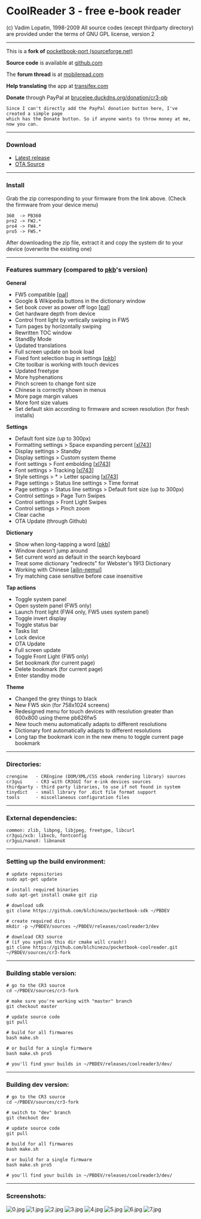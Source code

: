 # CoolReader 3 - free e-book reader
(c) Vadim Lopatin, 1998-2009
All source codes (except thirdparty directory) are provided under the terms of GNU GPL license, version 2

--------------------------------------------------------------------------------

This is a **fork of** [pocketbook-port (sourceforge.net)](https://sourceforge.net/p/crengine/crengine/ci/pocketbook-port/tree/)

**Source code** is available at [github.com](https://github.com/blchinezu/pocketbook-coolreader)

The **forum thread** is at [mobileread.com](http://www.mobileread.com/forums/showthread.php?t=256917)

**Help translating** the app at [transifex.com](https://www.transifex.com/projects/p/coolreader-pocketbook/)

**Donate** through PayPal at [brucelee.duckdns.org/donation/cr3-pb](http://brucelee.duckdns.org/donation/cr3-pb/)

    Since I can't directly add the PayPal donation button here, I've created a simple page
    which has the Donate button. So if anyone wants to throw money at me, now you can.

--------------------------------------------------------------------------------

### Download

 - [Latest release](https://github.com/blchinezu/pocketbook-coolreader/releases)
 - [OTA Source](https://github.com/blchinezu/pocketbook-coolreader/tree/master/builds)

--------------------------------------------------------------------------------

### Install

Grab the zip corresponding to your firmware from the link above. (Check the firmware from your device menu)

    360  -> PB360
    pro2 -> FW2.*
    pro4 -> FW4.*
    pro5 -> FW5.*

After downloading the zip file, extract it and copy the system dir to your device (overwrite the existing one)

--------------------------------------------------------------------------------

### Features summary (compared to [pkb](https://sourceforge.net/p/crengine/crengine/ci/pocketbook-port/tree/)'s version)

**General**

 - FW5 compatible [[pal](http://www.the-ebook.org/forum/profile.php?mode=viewprofile&u=45840&sid=43f0dd795517591f5bae7add0e609962)]
 - Google & Wikipedia buttons in the dictionary window
 - Set book cover as power off logo [[pal](http://www.the-ebook.org/forum/profile.php?mode=viewprofile&u=45840&sid=43f0dd795517591f5bae7add0e609962)]
 - Get hardware depth from device
 - Control front light by vertically swiping in FW5
 - Turn pages by horizontally swiping
 - Rewritten TOC window
 - StandBy Mode
 - Updated translations
 - Full screen update on book load
 - Fixed font selection bug in settings [[pkb](https://github.com/pkb)]
 - Cite toolbar is working with touch devices
 - Updated freetype
 - More hyphenations
 - Pinch screen to change font size
 - Chinese is correctly shown in menus
 - More page margin values
 - More font size values
 - Set default skin according to firmware and screen resolution (for fresh installs)

**Settings**

 - Default font size (up to 300px)
 - Formatting settings > Space expanding percent [[xl743](https://github.com/xl743)]
 - Display settings > Standby
 - Display settings > Custom system theme
 - Font settings > Font embolding [[xl743](https://github.com/xl743)]
 - Font settings > Tracking [[xl743](https://github.com/xl743)]
 - Style settings > * > Letter spacing [[xl743](https://github.com/xl743)]
 - Page settings > Status line settings > Time format
 - Page settings > Status line settings > Default font size (up to 300px)
 - Control settings > Page Turn Swipes
 - Control settings > Front Light Swipes
 - Control settings > Pinch zoom
 - Clear cache
 - OTA Update (through Github)

**Dictionary**

 - Show when long-tapping a word [[pkb](https://github.com/pkb)]
 - Window doesn't jump around
 - Set current word as default in the search keyboard
 - Treat some dictionary "redirects" for Webster's 1913 Dictionary
 - Working with Chinese [[ailin-nemui](https://github.com/ailin-nemui)]
 - Try matching case sensitive before case insensitive

**Tap actions**

 - Toggle system panel
 - Open system panel (FW5 only)
 - Launch front light (FW4 only, FW5 uses system panel)
 - Toggle invert display
 - Toggle status bar
 - Tasks list
 - Lock device
 - OTA Update
 - Full screen update
 - Toggle Front Light (FW5 only)
 - Set bookmark (for current page)
 - Delete bookmark (for current page)
 - Enter standby mode

**Theme**

 - Changed the grey things to black
 - New FW5 skin (for 758x1024 screens)
 - Redesigned menu for touch devices with resolution greater than 600x800 using theme pb626fw5
 - New touch menu automatically adapts to different resolutions
 - Dictionary font automatically adapts to different resolutions
 - Long tap the bookmark icon in the new menu to toggle current page bookmark

--------------------------------------------------------------------------------

### Directories:

    crengine   - CREngine (DOM/XML/CSS ebook rendering library) sources
    cr3gui     - CR3 with CR3GUI for e-ink devices sources
    thirdparty - third party libraries, to use if not found in system
    tinydict   - small library for .dict file format support
    tools      - miscellaneous configuration files

--------------------------------------------------------------------------------

### External dependencies:

    common: zlib, libpng, libjpeg, freetype, libcurl
    cr3gui/xcb: libxcb, fontconfig
    cr3gui/nanoX: libnanoX

--------------------------------------------------------------------------------

### Setting up the build environment:

    # update repositories
    sudo apt-get update

    # install required binaries
    sudo apt-get install cmake git zip

    # download sdk
    git clone https://github.com/blchinezu/pocketbook-sdk ~/PBDEV

    # create required dirs
    mkdir -p ~/PBDEV/sources ~/PBDEV/releases/coolreader3/dev

    # download CR3 source
    # (if you symlink this dir cmake will crash!)
    git clone https://github.com/blchinezu/pocketbook-coolreader.git ~/PBDEV/sources/cr3-fork

--------------------------------------------------------------------------------

### Building stable version:

    # go to the CR3 source
    cd ~/PBDEV/sources/cr3-fork

    # make sure you're working with "master" branch
    git checkout master

    # update source code
    git pull

    # build for all firmwares
    bash make.sh

    # or build for a single firmware
    bash make.sh pro5

    # you'll find your builds in ~/PBDEV/releases/coolreader3/dev/

--------------------------------------------------------------------------------

### Building dev version:

    # go to the CR3 source
    cd ~/PBDEV/sources/cr3-fork

    # switch to "dev" branch
    git checkout dev

    # update source code
    git pull

    # build for all firmwares
    bash make.sh

    # or build for a single firmware
    bash make.sh pro5

    # you'll find your builds in ~/PBDEV/releases/coolreader3/dev/

--------------------------------------------------------------------------------

### Screenshots:

![0.jpg](https://raw.githubusercontent.com/blchinezu/pocketbook-coolreader/master/screenshots/0.jpg)
![1.jpg](https://raw.githubusercontent.com/blchinezu/pocketbook-coolreader/master/screenshots/1.jpg)
![2.jpg](https://raw.githubusercontent.com/blchinezu/pocketbook-coolreader/master/screenshots/2.jpg)
![3.jpg](https://raw.githubusercontent.com/blchinezu/pocketbook-coolreader/master/screenshots/3.jpg)
![4.jpg](https://raw.githubusercontent.com/blchinezu/pocketbook-coolreader/master/screenshots/4.jpg)
![5.jpg](https://raw.githubusercontent.com/blchinezu/pocketbook-coolreader/master/screenshots/5.jpg)
![6.jpg](https://raw.githubusercontent.com/blchinezu/pocketbook-coolreader/master/screenshots/6.jpg)
![7.jpg](https://raw.githubusercontent.com/blchinezu/pocketbook-coolreader/master/screenshots/7.jpg)
